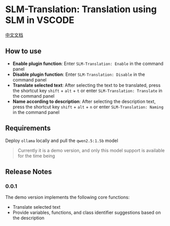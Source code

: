 # SLM-Translation: Translation using SLM in VSCODE

[中文文档](README_ZH.md)

## How to use

-   **Enable plugin function**: Enter `SLM-Translation: Enable` in the command panel
-   **Disable plugin function**: Enter `SLM-Translation: Disable` in the command panel
-   **Translate selected text**: After selecting the text to be translated, press the shortcut key `shift` + `alt` + `t` or enter `SLM-Translation: Translate` in the command panel
-   **Name according to description**: After selecting the description text, press the shortcut key `shift` + `alt` + `n` or enter `SLM-Translation: Naming` in the command panel

## Requirements

Deploy `ollama` locally and pull the `qwen2.5:1.5b` model

> Currently it is a demo version, and only this model support is available for the time being

## Release Notes

### 0.0.1

The demo version implements the following core functions:

-   Translate selected text
-   Provide variables, functions, and class identifier suggestions based on the description

